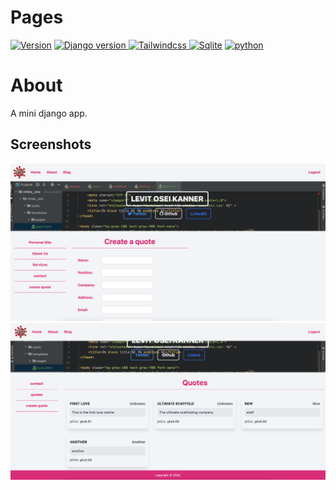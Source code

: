 # Pages 
[ ![Version](https://img.shields.io/badge/version-1.0-brightgreen)](https://github.com/LevitKanner/Bookmarks)
[ ![Django version](https://img.shields.io/badge/django-3.1-red) ](https://www.djangoproject.com/)
[ ![Tailwindcss](https://img.shields.io/badge/tailwindcss-2.0-blue) ](https://tailwindcss.com/)
[![Sqlite](https://img.shields.io/badge/sqlite-3-blue)]()
[ ![python](https://img.shields.io/badge/python-3.8-lightgrey)]()


# About
A mini django app.


## Screenshots 
![](screenshots/screenshot.png)
![](screenshots/screenshot2.png)
